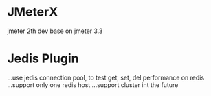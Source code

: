 # JMeterX
jmeter 2th dev base on jmeter 3.3
# Jedis Plugin
...use jedis connection pool, to test get, set, del performance on redis  
...support only one redis host
...support cluster int the future
